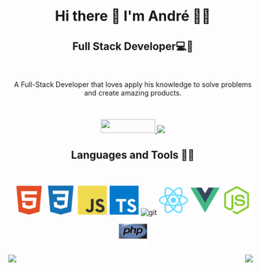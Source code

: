 <h1 align='center'>
  Hi there 👋 I'm André 👨‍💻
</h1>
<h2 align="center">Full Stack Developer💻🚀</h2>
<br>
<p align="center">A Full-Stack Developer that loves apply his knowledge to solve problems and create amazing products.</p>
<br>
<p align='center'>
  <a href='mailto:andre_ramosdovale@outlook.com'>
		<img width="110" height="28" src="https://img.shields.io/badge/-email-%23333?style=for-the-badge&logo=gmail&logoColor=white" target="_blank">
	</a>
	<a href="https://www.linkedin.com/in/andre-ramos-do-vale-671977144/">
    <img src="https://img.shields.io/badge/linkedin-%230077B5.svg?&style=for-the-badge&logo=linkedin&logoColor=white" />
  </a>
</p>
<h2 align='center'> Languages and Tools 🔧🔨 </h2>
<br>
<p align="center" margin="100px">
<img transform= "scale(0.7)" src="https://raw.githubusercontent.com/devicons/devicon/master/icons/html5/html5-plain.svg" alt="html5" padding="10px"  width="60" height="60"/>
<img src="https://raw.githubusercontent.com/devicons/devicon/master/icons/css3/css3-plain.svg" alt="css3" padding="10px"  width="60" height="60"/>
<img src="https://raw.githubusercontent.com/devicons/devicon/master/icons/javascript/javascript-original.svg" padding="10px" alt="javascript" width="60" height="60"/>
<img src="https://raw.githubusercontent.com/devicons/devicon/master/icons/typescript/typescript-plain.svg" alt="react" padding="10px" width="60" height="60"/>
<img src="https://www.vectorlogo.zone/logos/git-scm/git-scm-icon.svg" alt="git" width="60" height="60"/>
<img src="https://raw.githubusercontent.com/devicons/devicon/master/icons/react/react-original.svg" alt="react" padding="10px" width="60" height="60"/>
<img src="https://raw.githubusercontent.com/devicons/devicon/master/icons/vuejs/vuejs-original.svg" alt="vuejs" padding="10px" width="60" height="60"/>
<img src="https://raw.githubusercontent.com/devicons/devicon/master/icons/nodejs/nodejs-original.svg" alt="nodejs" padding="10px" width="60" height="60"/>
<img src="https://raw.githubusercontent.com/devicons/devicon/master/icons/php/php-original.svg" alt="php" padding="10px" width="60" height="60"/>
<br>
<center>
<img width="470px" align="left" src="https://github-readme-stats.vercel.app/api?username=andreramosdovale&show_icons=true&theme=dark" />
<img width="470px" align="rigth" src="https://github-readme-stats.vercel.app/api/top-langs/?username=andreramosdovale&layout=compact&langs_count=20&theme=dark"/>
</center>
